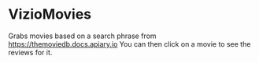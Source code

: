 # VizioMovies

Grabs movies based on a search phrase from https://themoviedb.docs.apiary.io
You can then click on a movie to see the reviews for it.
